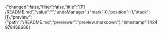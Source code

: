 {"changed":false,"filter":false,"title":"[P] /README.md","value":"","undoManager":{"mark":0,"position":-1,"stack":[]},"preview":{"path":"/README.md","previewer":"preview.markdown"},"timestamp":1424978468686}